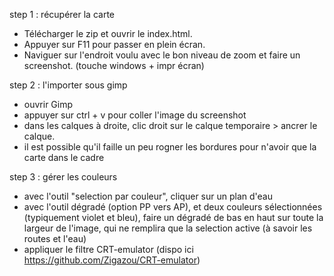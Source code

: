step 1 : récupérer la carte
- Télécharger le zip et ouvrir le index.html.
- Appuyer sur F11 pour passer en plein écran.
- Naviguer sur l'endroit voulu avec le bon niveau de zoom et faire un screenshot. (touche windows + impr écran)

step 2 : l'importer sous gimp
- ouvrir Gimp
- appuyer sur ctrl + v pour coller l'image du screenshot
- dans les calques à droite, clic droit sur le calque temporaire > ancrer le calque.
- il est possible qu'il faille un peu rogner les bordures pour n'avoir que la carte dans le cadre

step 3 : gérer les couleurs

- avec l'outil "selection par couleur", cliquer sur un plan d'eau
- avec l'outil dégradé (option PP vers AP), et deux couleurs sélectionnées (typiquement violet et bleu), faire un dégradé de bas en haut sur toute la largeur de l'image, qui ne remplira que la selection active (à savoir les routes et l'eau)
- appliquer le filtre CRT-emulator (dispo ici https://github.com/Zigazou/CRT-emulator)